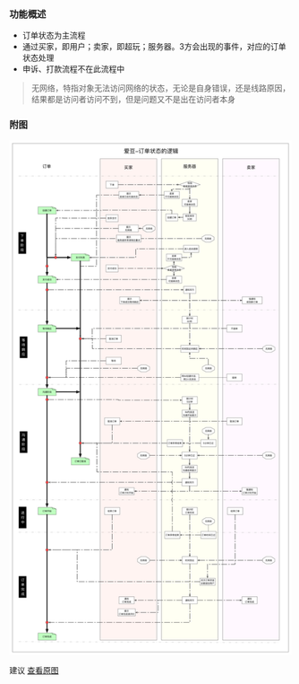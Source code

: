### 功能概述
* 订单状态为主流程
* 通过买家，即用户；卖家，即超玩；服务器。3方会出现的事件，对应的订单状态处理
* 申诉、打款流程不在此流程中


> 无网络，特指对象无法访问网络的状态，无论是自身错误，还是线路原因，结果都是访问者访问不到，但是问题又不是出在访问者本身

### 附图
![](img/超玩-订单状态的逻辑.jpg)

建议 [查看原图](img/超玩-订单状态的逻辑.jpg)
